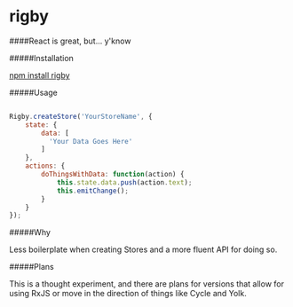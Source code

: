 # rigby

####React is great, but... y'know

#####Installation

[npm install rigby](https://www.npmjs.com/package/rigby)

#####Usage

```javascript

Rigby.createStore('YourStoreName', {
    state: {
        data: [
          'Your Data Goes Here'
        ]
    },
    actions: {
        doThingsWithData: function(action) {
            this.state.data.push(action.text);
            this.emitChange();
        }
    }
});

```

#####Why

Less boilerplate when creating Stores and a more fluent API for doing so.

#####Plans

This is a thought experiment, and there are plans for versions that allow for using RxJS or move in the direction of things like Cycle and Yolk.
